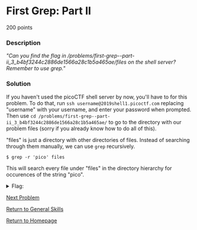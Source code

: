 # First Grep: Part II
200 points

### Description
*"Can you find the flag in /problems/first-grep--part-ii_3_b4bf3244c2886de1566a28c1b5a465ae/files on the shell server? Remember to use grep."*

### Solution
If you haven't used the picoCTF shell server by now, you'll have to for this problem. To do that, run `ssh username@2019shell1.picoctf.com` replacing "username"
with your username, and enter your password when prompted. Then use `cd /problems/first-grep--part-ii_3_b4bf3244c2886de1566a28c1b5a465ae/` to go to the
directory with our problem files (sorry if you already know how to do all of this).

"files" is just a directory with other directories of files. Instead of searching through them manually, we can use `grep` recursively.
```
$ grep -r 'pico' files
```

This will search every file under "files" in the directory hierarchy for occurences of the string "pico".

<details>
  <summary>Flag:</summary>
  picoCTF{grep_r_to_find_this_3675d798}
</details>

[Next Problem](https://github.com/sdvickers98/picoCTF-2019-Walkthrough/blob/master/general_skills/%2312%20-%20plumbing.md)

[Return to General Skills](https://github.com/sdvickers98/picoCTF-2019-Walkthrough/blob/master/general_skills/%230%20-%20General%20Skills%20Homepage.md)

[Return to Homepage](https://github.com/sdvickers98/picoCTF-2019-Walkthrough)
